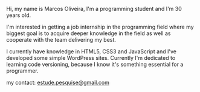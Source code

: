 Hi, my name is Marcos Oliveira, I'm a programming student and I'm 30 years old.

I'm interested in getting a job internship in the programming field where my biggest goal is to acquire deeper knowledge in the field as well as cooperate with the team delivering my best.

I currently have knowledge in HTML5, CSS3 and JavaScript and I've developed some simple WordPress sites. Currently I'm dedicated to learning code versioning, because I know it's something essential for a programmer.

my contact: estude.pesquise@gmail.com
